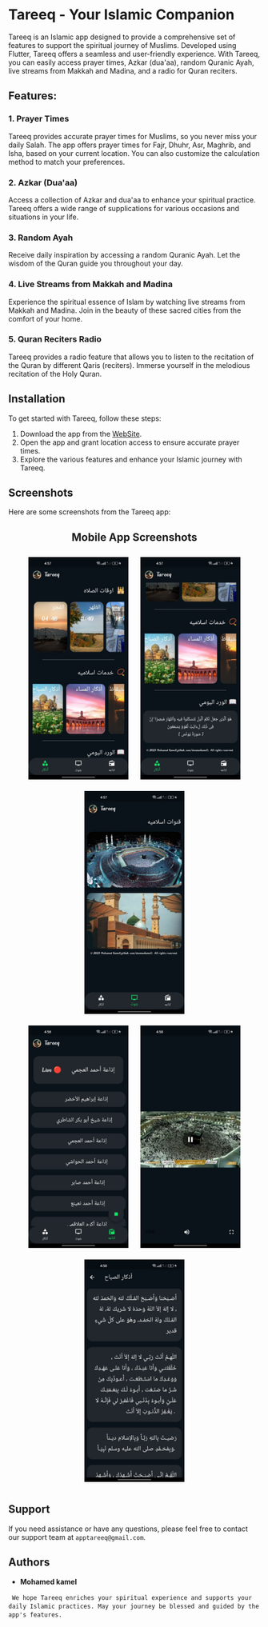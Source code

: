 # Tareeq - Your Islamic Companion

Tareeq is an Islamic app designed to provide a comprehensive set of features to support the spiritual journey of Muslims. Developed using Flutter, Tareeq offers a seamless and user-friendly experience. With Tareeq, you can easily access prayer times, Azkar (dua'aa), random Quranic Ayah, live streams from Makkah and Madina, and a radio for Quran reciters.

## Features:

### 1. Prayer Times
Tareeq provides accurate prayer times for Muslims, so you never miss your daily Salah. The app offers prayer times for Fajr, Dhuhr, Asr, Maghrib, and Isha, based on your current location. You can also customize the calculation method to match your preferences.

### 2. Azkar (Dua'aa)
Access a collection of Azkar and dua'aa to enhance your spiritual practice. Tareeq offers a wide range of supplications for various occasions and situations in your life.

### 3. Random Ayah
Receive daily inspiration by accessing a random Quranic Ayah. Let the wisdom of the Quran guide you throughout your day.

### 4. Live Streams from Makkah and Madina
Experience the spiritual essence of Islam by watching live streams from Makkah and Madina. Join in the beauty of these sacred cities from the comfort of your home.

### 5. Quran Reciters Radio
Tareeq provides a radio feature that allows you to listen to the recitation of the Quran by different Qaris (reciters). Immerse yourself in the melodious recitation of the Holy Quran.

## Installation

To get started with Tareeq, follow these steps:

1. Download the app from the [WebSite](https://tareeq.netlify.app/).
2. Open the app and grant location access to ensure accurate prayer times.
3. Explore the various features and enhance your Islamic journey with Tareeq.

## Screenshots

Here are some screenshots from the Tareeq app:

<div align="center">
  <h2>Mobile App Screenshots</h2>
</div>

<div align="center">
  <img src="imgs/1.jpg" width="200" style="margin: 10px;">
  <img src="imgs/2.jpg" width="200" style="margin: 10px;">
  <img src="imgs/3.jpg" width="200" style="margin: 10px;">
</div>

<div align="center">

</div>

<div align="center">
  <img src="imgs/4.jpg" width="200" style="margin: 10px;">
  <img src="imgs/5.jpg" width="200" style="margin: 10px;">
  <img src="imgs/6.jpg" width="200" style="margin: 10px;">
</div>

<div align="center">

</div>


## Support

If you need assistance or have any questions, please feel free to contact our support team at ` apptareeq@gmail.com `.

## Authors
* **Mohamed kamel**

`  We hope Tareeq enriches your spiritual experience and supports your daily Islamic practices. May your journey be blessed and guided by the app's features. `

